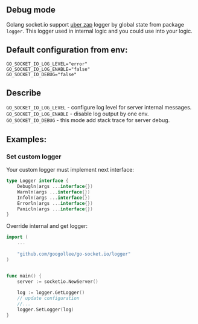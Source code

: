 ## Debug mode

Golang socket.io support [uber zap](https://github.com/uber-go/zap) logger by global state from package `logger`.
This logger used in internal logic and you could use into your logic.

## Default configuration from env:
```
GO_SOCKET_IO_LOG_LEVEL="error"
GO_SOCKET_IO_LOG_ENABLE="false"
GO_SOCKET_IO_DEBUG="false"
```

## Describe 

`GO_SOCKET_IO_LOG_LEVEL` - configure log level for server internal messages. <br/>
`GO_SOCKET_IO_LOG_ENABLE` - disable log output by one env. <br/>
`GO_SOCKET_IO_DEBUG` - this mode add stack trace for server debug. <br/>

## Examples:

### Set custom logger

Your custom logger must implement next interface:

```go
type Logger interface {
    Debugln(args ...interface{})
    Warnln(args ...interface{})
    Infoln(args ...interface{})
    Errorln(args ...interface{})
    Panicln(args ...interface{})
}
```

Override internal and get logger:

```go
import (
	...
	
    "github.com/googollee/go-socket.io/logger"
)


func main() {
    server := socketio.NewServer()
	
	log := logger.GetLogger()
    // update configuration
	//...
	logger.SetLogger(log)
}
```
